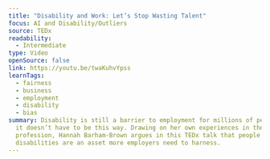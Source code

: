 ```yaml
---
title: "Disability and Work: Let’s Stop Wasting Talent"
focus: AI and Disability/Outliers
source: TEDx
readability:
  - Intermediate
type: Video
openSource: false
link: https://youtu.be/twaKuhvYpss
learnTags:
  - fairness
  - business
  - employment
  - disability
  - bias
summary: Disability is still a barrier to employment for millions of people, but
  it doesn’t have to be this way. Drawing on her own experiences in the medical
  profession, Hannah Barham-Brown argues in this TEDx talk that people with
  disabilities are an asset more employers need to harness.
---
```


